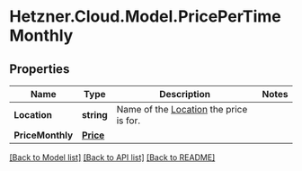 # Hetzner.Cloud.Model.PricePerTimeMonthly

## Properties

Name | Type | Description | Notes
------------ | ------------- | ------------- | -------------
**Location** | **string** | Name of the [Location](#locations) the price is for. | 
**PriceMonthly** | [**Price**](Price.md) |  | 

[[Back to Model list]](../../README.md#documentation-for-models) [[Back to API list]](../../README.md#documentation-for-api-endpoints) [[Back to README]](../../README.md)

